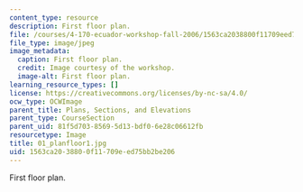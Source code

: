 ```yaml
---
content_type: resource
description: First floor plan.
file: /courses/4-170-ecuador-workshop-fall-2006/1563ca2038800f11709eed75bb2be206_01_planfloor1.jpg
file_type: image/jpeg
image_metadata:
  caption: First floor plan.
  credit: Image courtesy of the workshop.
  image-alt: First floor plan.
learning_resource_types: []
license: https://creativecommons.org/licenses/by-nc-sa/4.0/
ocw_type: OCWImage
parent_title: Plans, Sections, and Elevations
parent_type: CourseSection
parent_uid: 81f5d703-8569-5d13-bdf0-6e28c06612fb
resourcetype: Image
title: 01_planfloor1.jpg
uid: 1563ca20-3880-0f11-709e-ed75bb2be206
---
```

First floor plan.